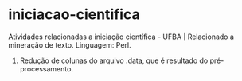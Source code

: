 # iniciacao-cientifica
Atividades relacionadas a iniciação científica - UFBA | Relacionado a mineração de texto.
Linguagem: Perl.
1. Redução de colunas do arquivo .data, que é resultado do pré-processamento.
